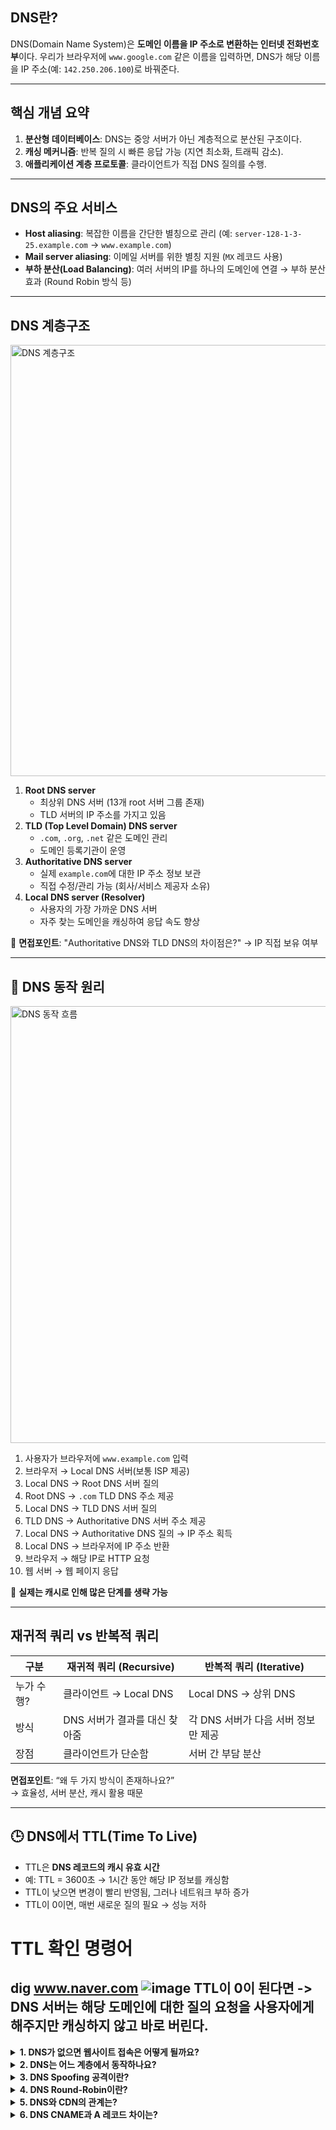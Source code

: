 ##  DNS란?

DNS(Domain Name System)은 **도메인 이름을 IP 주소로 변환하는 인터넷 전화번호부**이다. 우리가 브라우저에 `www.google.com` 같은 이름을 입력하면, DNS가 해당 이름을 IP 주소(예: `142.250.206.100`)로 바꿔준다.

---

## 핵심 개념 요약

1. **분산형 데이터베이스**: DNS는 중앙 서버가 아닌 계층적으로 분산된 구조이다.
2. **캐싱 메커니즘**: 반복 질의 시 빠른 응답 가능 (지연 최소화, 트래픽 감소).
3. **애플리케이션 계층 프로토콜**: 클라이언트가 직접 DNS 질의를 수행.

---

## DNS의 주요 서비스

- **Host aliasing**: 복잡한 이름을 간단한 별칭으로 관리 (예: `server-128-1-3-25.example.com` → `www.example.com`)
- **Mail server aliasing**: 이메일 서버를 위한 별칭 지원 (`MX` 레코드 사용)
- **부하 분산(Load Balancing)**: 여러 서버의 IP를 하나의 도메인에 연결 → 부하 분산 효과 (Round Robin 방식 등)

---

##  DNS 계층구조

<img width="690" alt="DNS 계층구조" src="https://github.com/user-attachments/assets/6c99c17e-cf77-4695-a6d1-02dad36c2456" />

1. **Root DNS server**
   - 최상위 DNS 서버 (13개 root 서버 그룹 존재)
   - TLD 서버의 IP 주소를 가지고 있음
2. **TLD (Top Level Domain) DNS server**
   - `.com`, `.org`, `.net` 같은 도메인 관리
   - 도메인 등록기관이 운영
3. **Authoritative DNS server**
   - 실제 `example.com`에 대한 IP 주소 정보 보관
   - 직접 수정/관리 가능 (회사/서비스 제공자 소유)
4. **Local DNS server (Resolver)**
   - 사용자의 가장 가까운 DNS 서버
   - 자주 찾는 도메인을 캐싱하여 응답 속도 향상

📌 **면접포인트**: "Authoritative DNS와 TLD DNS의 차이점은?" → IP 직접 보유 여부

---

## 🔁 DNS 동작 원리

<img width="699" alt="DNS 동작 흐름" src="https://github.com/user-attachments/assets/241d6c90-b7aa-4fc0-9254-59ff35a78ba3" />

1. 사용자가 브라우저에 `www.example.com` 입력
2. 브라우저 → Local DNS 서버(보통 ISP 제공)
3. Local DNS → Root DNS 서버 질의
4. Root DNS → `.com` TLD DNS 주소 제공
5. Local DNS → TLD DNS 서버 질의
6. TLD DNS → Authoritative DNS 서버 주소 제공
7. Local DNS → Authoritative DNS 질의 → IP 주소 획득
8. Local DNS → 브라우저에 IP 주소 반환
9. 브라우저 → 해당 IP로 HTTP 요청
10. 웹 서버 → 웹 페이지 응답

📌 **실제는 캐시로 인해 많은 단계를 생략 가능**

---

## 재귀적 쿼리 vs 반복적 쿼리

| 구분 | 재귀적 쿼리 (Recursive) | 반복적 쿼리 (Iterative) |
|------|--------------------------|---------------------------|
| 누가 수행? | 클라이언트 → Local DNS | Local DNS → 상위 DNS |
| 방식 | DNS 서버가 결과를 대신 찾아줌 | 각 DNS 서버가 다음 서버 정보만 제공 |
| 장점 | 클라이언트가 단순함 | 서버 간 부담 분산 |

 **면접포인트**: “왜 두 가지 방식이 존재하나요?”  
→ 효율성, 서버 분산, 캐시 활용 때문

---

## 🕒 DNS에서 TTL(Time To Live)

- TTL은 **DNS 레코드의 캐시 유효 시간**
- 예: TTL = 3600초 → 1시간 동안 해당 IP 정보를 캐싱함
- TTL이 낮으면 변경이 빨리 반영됨, 그러나 네트워크 부하 증가
- TTL이 0이면, 매번 새로운 질의 필요 → 성능 저하

# TTL 확인 명령어
dig www.naver.com
![image](https://github.com/user-attachments/assets/4d18ad2a-b94e-4808-b568-a3bda54e2a81)
TTL이 0이 된다면 -> DNS 서버는 해당 도메인에 대한 질의 요청을 사용자에게 해주지만 캐싱하지 않고 바로 버린다.
---
<details> <summary><strong>1. DNS가 없으면 웹사이트 접속은 어떻게 될까요?</strong></summary>
도메인 대신 모든 웹사이트를 IP 주소로 직접 입력해야 합니다. → 사용성 저하 + 유지보수 어려움 → DNS는 사용자가 기억하기 쉬운 도메인으로 추상화해주는 역할을 함</details>
<details> <summary><strong>2. DNS는 어느 계층에서 동작하나요?</strong></summary> **애플리케이션 계층**입니다. → DNS는 IP 주소로 변환해주는 네트워크 도우미지만, HTTP/SMTP 같은 애플리케이션 계층에서 호출됩니다.</details>
<details> <summary><strong>3. DNS Spoofing 공격이란?</strong></summary> 악의적인 사용자가 가짜 IP 주소를 DNS 응답에 삽입하여 사용자가 **악성 사이트**로 접속하게 만드는 공격입니다. → 이를 방지하기 위해 DNSSEC(DNS Security Extensions) 도입 </details>
<details> <summary><strong>4. DNS Round-Robin이란?</strong></summary> 하나의 도메인에 여러 IP를 매핑하고, 요청마다 순차적으로 응답하여 **부하 분산**을 하는 기술입니다. → 단순하지만, 서버 상태를 고려하지 못하는 단점 있음 </details>
<details> <summary><strong>5. DNS와 CDN의 관계는?</strong></summary> CDN은 전 세계에 위치한 서버로 콘텐츠를 캐싱함. DNS는 사용자의 위치에 따라 가장 가까운 CDN 서버의 IP 주소를 제공하여 응답속도와 성능을 최적화합니다. </details>
<details> <summary><strong>6. DNS CNAME과 A 레코드 차이는?</strong></summary>
A 레코드: 도메인을 IP 주소에 직접 매핑
CNAME: 도메인을 다른 도메인에 매핑 (간접)
예:
www.example.com → example.com (CNAME)
example.com → 123.123.123.123 (A 레코드)

</details>
